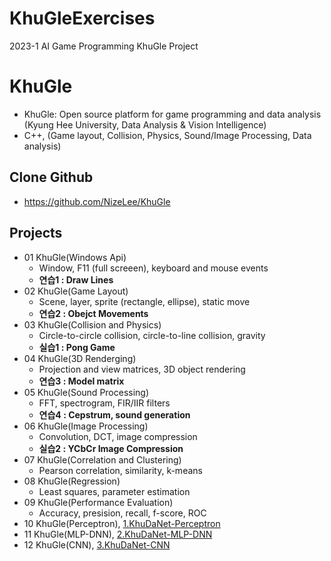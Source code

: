 # KhuGleExercises
2023-1 AI Game Programming KhuGle Project

# KhuGle
* KhuGle: Open source platform for game programming and data analysis (Kyung Hee University, Data Analysis & Vision Intelligence)
* C++, (Game layout, Collision, Physics, Sound/Image Processing, Data analysis)

## Clone Github
* https://github.com/NizeLee/KhuGle


## Projects
* 01 KhuGle(Windows Api)
  + Window, F11 (full screeen), keyboard and mouse events
  + __연습1 : Draw Lines__
* 02 KhuGle(Game Layout)
  + Scene, layer, sprite (rectangle, ellipse), static move
  + __연습2 : Obejct Movements__
* 03 KhuGle(Collision and Physics)
  + Circle-to-circle collision, circle-to-line collision, gravity
  + __실습1 : Pong Game__
* 04 KhuGle(3D Renderging)
  + Projection and view matrices, 3D object rendering
  + __연습3 : Model matrix__
* 05 KhuGle(Sound Processing)
  + FFT, spectrogram, FIR/IIR filters
  + __연습4 : Cepstrum, sound generation__
* 06 KhuGle(Image Processing)
  + Convolution, DCT, image compression
  + __실습2 : YCbCr Image Compression__
* 07 KhuGle(Correlation and Clustering)
  + Pearson correlation, similarity, k-means
* 08 KhuGle(Regression)
  + Least squares, parameter estimation
* 09 KhuGle(Performance Evaluation)
  + Accuracy, presision, recall, f-score, ROC
* 10 KhuGle(Perceptron), [1.KhuDaNet-Perceptron](https://github.com/NizeLee/KhuDaNet/tree/main/1.KhuDaNet-Perceptron)
* 11 KhuGle(MLP-DNN), [2.KhuDaNet-MLP-DNN](https://github.com/NizeLee/KhuDaNet/tree/main/2.KhuDaNet-MLP-DNN)
* 12 KhuGle(CNN), [3.KhuDaNet-CNN](https://github.com/NizeLee/KhuDaNet/tree/main/3.KhuDaNet-CNN)

